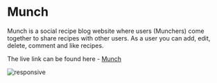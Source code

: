 # Munch

Munch is a social recipe blog website where users (Munchers) come together to share recipes with other users. As a user you can add, edit, delete, comment and like recipes.

The live link can be found here - [Munch]()

![responsive]()